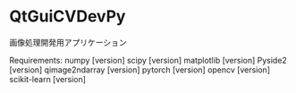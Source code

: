 # QtGuiCVDevPy

画像処理開発用アプリケーション

Requirements:
  numpy [version]
  scipy [version]
  matplotlib [version]
  Pyside2 [version]
  qimage2ndarray [version]
  pytorch [version]
  opencv [version]
  scikit-learn [version]
  
  
